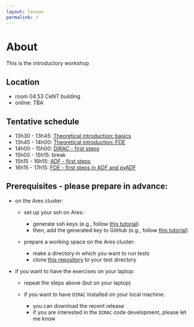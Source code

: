 ```yaml
---
layout: lesson
permalink: /
---
```


# About

This is the introductory workshop

## Location

* room 04.53 CeNT building
* online: TBA

## Tentative schedule

* 13h30 - 13h45: [Theoretical introduction: basics](01-introduction)
* 13h45 - 14h00: [Theoretical introduction: FDE](02-fde)
* 14h00 - 15h00: [DIRAC - first steps](03-dirac-first-steps)
* 15h00 - 15h15: break
* 15h15 - 16h15: [ADF - first steps](05-adf-first-steps)
* 16h15 - 17h15: [FDE - first steps in ADF and pyADF](06-fde-calculations)

## Prerequisites - please prepare in advance:

* on the Ares cluster:

  * set up your ssh on Ares:
    * generate ssh keys (e.g., follow [this tutorial](https://docs.github.com/en/authentication/connecting-to-github-with-ssh/generating-a-new-ssh-key-and-adding-it-to-the-ssh-agent#generating-a-new-ssh-key))
    * then, add the generated key to GitHub (e.g., follow [this tutorial](https://docs.github.com/en/authentication/connecting-to-github-with-ssh/adding-a-new-ssh-key-to-your-github-account))

  * prepare a working space on the Ares cluster:
    * make a directory in which you want to run tests
    * clone [this repository](https://github.com/qchemlab-embedding/2023-07-14-workshop-exercises) to your test directory


* if you want to have the exercises on your laptop:

  * repeat the steps above (but on your laptop)

  * if you want to have `DIRAC` installed on your local machine:
    * you can download the recent release
    * if you are interested in the `DIRAC` code development, please let me know


